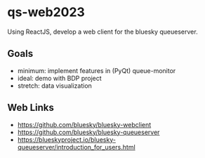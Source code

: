 # qs-web2023

Using ReactJS, develop a web client for the bluesky queueserver.

## Goals

- minimum: implement features in (PyQt) queue-monitor
- ideal: demo with BDP project
- stretch: data visualization

## Web Links

- https://github.com/bluesky/bluesky-webclient
- https://github.com/bluesky/bluesky-queueserver
- https://blueskyproject.io/bluesky-queueserver/introduction_for_users.html
